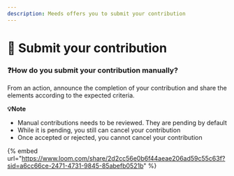 ```yaml
---
description: Meeds offers you to submit your contribution
---
```


# 📣 Submit your contribution

### ​❓**How do you submit your contribution manually?** <a href="#comment-soumettre-sa-contribution-manuellement" id="comment-soumettre-sa-contribution-manuellement"></a>

From an action, announce the completion of your contribution and share the elements according to the expected criteria.

**💡Note**

* Manual contributions needs to be reviewed. They are pending by default
* While it is pending, you still can cancel your contribution
* Once accepted or rejected, you cannot cancel your contribution



{% embed url="https://www.loom.com/share/2d2cc56e0b6f44aeae206ad59c55c63f?sid=a6cc66ce-2471-4731-9845-85abefb0521b" %}
